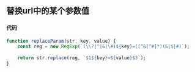 ## 替换url中的某个参数值

#### 代码

```js
function replaceParam(str, key, value) {
    const reg = new RegExp(`(\\?|^|&|\#)${key}=([^&|^#]*)(&|$|#)`);
    
    return str.replace(reg, `$1${key}=${value}$3`);
}
```